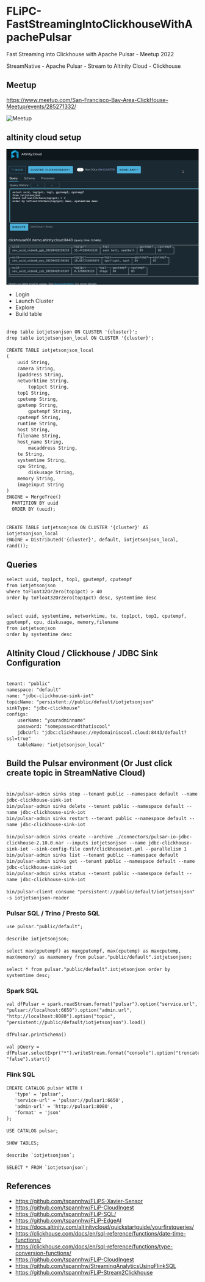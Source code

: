 # FLiPC-FastStreamingIntoClickhouseWithApachePulsar

Fast Streaming into Clickhouse with Apache Pulsar - Meetup 2022

StreamNative - Apache Pulsar - Stream to Altinity Cloud - Clickhouse

## Meetup

https://www.meetup.com/San-Francisco-Bay-Area-ClickHouse-Meetup/events/285271332/

![Meetup](https://www.meetup.com/_next/image/?url=https%3A%2F%2Fsecure-content.meetupstatic.com%2Fimages%2Fclassic-events%2F501649071%2F676x380.webp&w=3840&q=75)

## altinity cloud setup


![Clickhouse](https://github.com/tspannhw/FLiPC-FastStreamingIntoClickhouseWithApachePulsar/blob/main/altinityClickhouse.jpg?raw=true)

* Login
* Launch Cluster
* Explore
* Build table

```

drop table iotjetsonjson ON CLUSTER '{cluster}';
drop table iotjetsonjson_local ON CLUSTER '{cluster}';

CREATE TABLE iotjetsonjson_local
(
	uuid String, 
	camera String,
	ipaddress String,  
	networktime String, 
        top1pct String, 
	top1 String, 
	cputemp String, 
	gputemp String,
        gputempf String,
	cputempf String, 
	runtime String,
	host String,
	filename String,  
	host_name String, 
        macaddress String, 
	te String, 
	systemtime String,
	cpu String,
        diskusage String,
	memory String, 
	imageinput String
)
ENGINE = MergeTree()
  PARTITION BY uuid
  ORDER BY (uuid);
  
  
CREATE TABLE iotjetsonjson ON CLUSTER '{cluster}' AS iotjetsonjson_local
ENGINE = Distributed('{cluster}', default, iotjetsonjson_local, rand());

```

## Queries

```
select uuid, top1pct, top1, gputempf, cputempf
from iotjetsonjson
where toFloat32OrZero(top1pct) > 40
order by toFloat32OrZero(top1pct) desc, systemtime desc


select uuid, systemtime, networktime, te, top1pct, top1, cputempf, gputempf, cpu, diskusage, memory,filename
from iotjetsonjson 
order by systemtime desc

```

## Altinity Cloud / Clickhouse / JDBC Sink Configuration

```

tenant: "public"
namespace: "default"
name: "jdbc-clickhouse-sink-iot"
topicName: "persistent://public/default/iotjetsonjson"
sinkType: "jdbc-clickhouse"
configs:
    userName: "youradminname"
    password: "somepasswordthatiscool"
    jdbcUrl: "jdbc:clickhouse://mydomainiscool.cloud:8443/default?ssl=true"
    tableName: "iotjetsonjson_local"

```

## Build the Pulsar environment (Or Just click create topic in StreamNative Cloud)

```

bin/pulsar-admin sinks stop --tenant public --namespace default --name jdbc-clickhouse-sink-iot
bin/pulsar-admin sinks delete --tenant public --namespace default --name jdbc-clickhouse-sink-iot
bin/pulsar-admin sinks restart --tenant public --namespace default --name jdbc-clickhouse-sink-iot

bin/pulsar-admin sinks create --archive ./connectors/pulsar-io-jdbc-clickhouse-2.10.0.nar --inputs iotjetsonjson --name jdbc-clickhouse-sink-iot --sink-config-file conf/clickhouseiot.yml --parallelism 1
bin/pulsar-admin sinks list --tenant public --namespace default
bin/pulsar-admin sinks get --tenant public --namespace default --name jdbc-clickhouse-sink-iot
bin/pulsar-admin sinks status --tenant public --namespace default --name jdbc-clickhouse-sink-iot

bin/pulsar-client consume "persistent://public/default/iotjetsonjson" -s iotjetsonjson-reader

```

### Pulsar SQL / Trino / Presto SQL

```
use pulsar."public/default";

describe iotjetsonjson;

select max(gputempf) as maxgputempf, max(cputemp) as maxcputemp, max(memory) as maxmemory from pulsar."public/default".iotjetsonjson;

select * from pulsar."public/default".iotjetsonjson order by systemtime desc;

```

### Spark SQL

```
val dfPulsar = spark.readStream.format("pulsar").option("service.url", "pulsar://localhost:6650").option("admin.url", "http://localhost:8080").option("topic", "persistent://public/default/iotjetsonjson").load()

dfPulsar.printSchema()

val pQuery = dfPulsar.selectExpr("*").writeStream.format("console").option("truncate", "false").start()

```


### Flink SQL

```
CREATE CATALOG pulsar WITH (
   'type' = 'pulsar',
   'service-url' = 'pulsar://pulsar1:6650',
   'admin-url' = 'http://pulsar1:8080',
   'format' = 'json'
);

USE CATALOG pulsar;

SHOW TABLES;

describe `iotjetsonjson`;

SELECT * FROM `iotjetsonjson`;

```


## References

* https://github.com/tspannhw/FLiPS-Xavier-Sensor
* https://github.com/tspannhw/FLiP-CloudIngest
* https://github.com/tspannhw/FLiP-SQL/
* https://github.com/tspannhw/FLiP-EdgeAI
* https://docs.altinity.com/altinitycloud/quickstartguide/yourfirstqueries/
* https://clickhouse.com/docs/en/sql-reference/functions/date-time-functions/
* https://clickhouse.com/docs/en/sql-reference/functions/type-conversion-functions/
* https://github.com/tspannhw/FLiP-CloudIngest
* https://github.com/tspannhw/StreamingAnalyticsUsingFlinkSQL
* https://github.com/tspannhw/FLiP-Stream2Clickhouse
